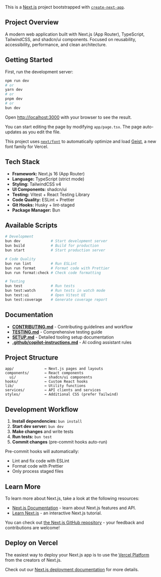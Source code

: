 This is a [Next.js](https://nextjs.org) project bootstrapped with [`create-next-app`](https://nextjs.org/docs/app/api-reference/cli/create-next-app).

## Project Overview

A modern web application built with Next.js (App Router), TypeScript, TailwindCSS, and shadcn/ui components. Focused on reusability, accessibility, performance, and clean architecture.

## Getting Started

First, run the development server:

```bash
npm run dev
# or
yarn dev
# or
pnpm dev
# or
bun dev
```

Open [http://localhost:3000](http://localhost:3000) with your browser to see the result.

You can start editing the page by modifying `app/page.tsx`. The page auto-updates as you edit the file.

This project uses [`next/font`](https://nextjs.org/docs/app/building-your-application/optimizing/fonts) to automatically optimize and load [Geist](https://vercel.com/font), a new font family for Vercel.

## Tech Stack

- **Framework:** Next.js 16 (App Router)
- **Language:** TypeScript (strict mode)
- **Styling:** TailwindCSS v4
- **UI Components:** shadcn/ui
- **Testing:** Vitest + React Testing Library
- **Code Quality:** ESLint + Prettier
- **Git Hooks:** Husky + lint-staged
- **Package Manager:** Bun

## Available Scripts

```bash
# Development
bun dev              # Start development server
bun build            # Build for production
bun start            # Start production server

# Code Quality
bun run lint         # Run ESLint
bun run format       # Format code with Prettier
bun run format:check # Check code formatting

# Testing
bun test             # Run tests
bun test:watch       # Run tests in watch mode
bun test:ui          # Open Vitest UI
bun test:coverage    # Generate coverage report
```

## Documentation

- **[CONTRIBUTING.md](./CONTRIBUTING.md)** - Contributing guidelines and workflow
- **[TESTING.md](./TESTING.md)** - Comprehensive testing guide
- **[SETUP.md](./SETUP.md)** - Detailed tooling setup documentation
- **[.github/copilot-instructions.md](./.github/copilot-instructions.md)** - AI coding assistant rules

## Project Structure

```
app/              → Next.js pages and layouts
components/       → React components
  ui/             → shadcn/ui components
hooks/            → Custom React hooks
lib/              → Utility functions
services/         → API clients and services
styles/           → Additional CSS (prefer Tailwind)
```

## Development Workflow

1. **Install dependencies:** `bun install`
2. **Start dev server:** `bun dev`
3. **Make changes** and write tests
4. **Run tests:** `bun test`
5. **Commit changes** (pre-commit hooks auto-run)

Pre-commit hooks will automatically:

- Lint and fix code with ESLint
- Format code with Prettier
- Only process staged files

## Learn More

To learn more about Next.js, take a look at the following resources:

- [Next.js Documentation](https://nextjs.org/docs) - learn about Next.js features and API.
- [Learn Next.js](https://nextjs.org/learn) - an interactive Next.js tutorial.

You can check out [the Next.js GitHub repository](https://github.com/vercel/next.js) - your feedback and contributions are welcome!

## Deploy on Vercel

The easiest way to deploy your Next.js app is to use the [Vercel Platform](https://vercel.com/new?utm_medium=default-template&filter=next.js&utm_source=create-next-app&utm_campaign=create-next-app-readme) from the creators of Next.js.

Check out our [Next.js deployment documentation](https://nextjs.org/docs/app/building-your-application/deploying) for more details.
